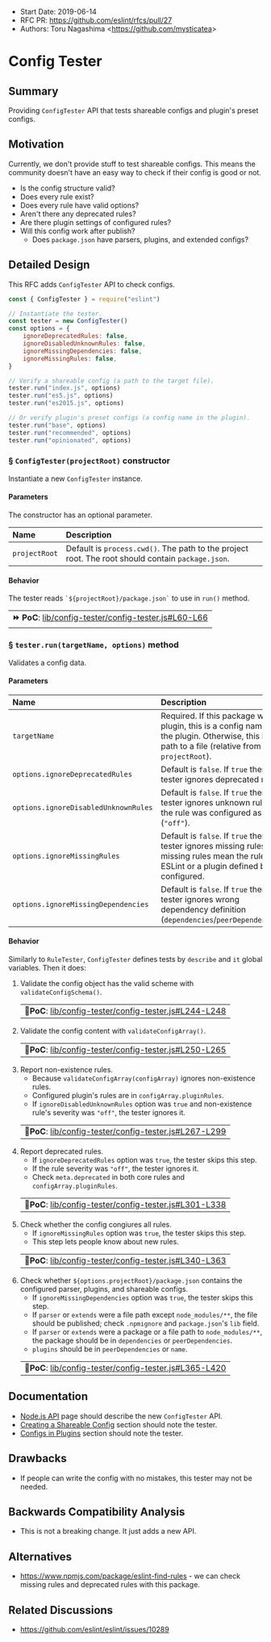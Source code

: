 - Start Date: 2019-06-14
- RFC PR: https://github.com/eslint/rfcs/pull/27
- Authors: Toru Nagashima &lt;https://github.com/mysticatea&gt;

# Config Tester

## Summary

Providing `ConfigTester` API that tests shareable configs and plugin's preset configs.

## Motivation

Currently, we don't provide stuff to test shareable configs. This means the community doesn't have an easy way to check if their config is good or not.

- Is the config structure valid?
- Does every rule exist?
- Does every rule have valid options?
- Aren't there any deprecated rules?
- Are there plugin settings of configured rules?
- Will this config work after publish?
    - Does `package.json` have parsers, plugins, and extended configs?

## Detailed Design

This RFC adds `ConfigTester` API to check configs.

```js
const { ConfigTester } = require("eslint")

// Instantiate the tester.
const tester = new ConfigTester()
const options = {
    ignoreDeprecatedRules: false,
    ignoreDisabledUnknownRules: false,
    ignoreMissingDependencies: false,
    ignoreMissingRules: false,
}

// Verify a shareable config (a path to the target file).
tester.run("index.js", options)
tester.run("es5.js", options)
tester.run("es2015.js", options)

// Or verify plugin's preset configs (a config name in the plugin).
tester.run("base", options)
tester.run("recommended", options)
tester.run("opinionated", options)
```

### § `ConfigTester(projectRoot)` constructor

Instantiate a new `ConfigTester` instance.

#### Parameters

The constructor has an optional parameter.

Name | Description
:----|:-----------
`projectRoot` | Default is `process.cwd()`. The path to the project root. The root should contain `package.json`.

#### Behavior

The tester reads `` `${projectRoot}/package.json` `` to use in `run()` method.

<table><tr><td>
<b>⏩ PoC</b>: <a href="https://github.com/eslint/eslint/blob/2fb21b5dd52c81fe3c93cce0eb5fda3bf7789da0/lib/config-tester/config-tester.js#L60-L66">lib/config-tester/config-tester.js#L60-L66</a>
</td></tr></table>

### § `tester.run(targetName, options)` method

Validates a config data.

#### Parameters

Name | Description
:----|:-----------
`targetName` | Required. If this package was a plugin, this is a config name of the plugin. Otherwise, this is a path to a file (relative from `projectRoot`).
`options.ignoreDeprecatedRules` | Default is `false`. If `true` then the tester ignores deprecated rules.
`options.ignoreDisabledUnknownRules` | Default is `false`. If `true` then the tester ignores unknown rules if the rule was configured as `0` (`"off"`).
`options.ignoreMissingRules` | Default is `false`. If `true` then the tester ignores missing rules. The missing rules mean the rules that ESLint or a plugin defined but not configured.
`options.ignoreMissingDependencies` | Default is `false`. If `true` then the tester ignores wrong dependency definition (`dependencies`/`peerDependencies`).

#### Behavior

Similarly to `RuleTester`, `ConfigTester` defines tests by `describe` and `it` global variables. Then it does:

1. Validate the config object has the valid scheme with `validateConfigSchema()`.
    <table><tr><td>
    <b>🔗PoC</b>: <a href="https://github.com/eslint/eslint/blob/2fb21b5dd52c81fe3c93cce0eb5fda3bf7789da0/lib/config-tester/config-tester.js#L244-L248">lib/config-tester/config-tester.js#L244-L248</a>
    </td></tr></table>
1. Validate the config content with `validateConfigArray()`.
    <table><tr><td>
    <b>🔗PoC</b>: <a href="https://github.com/eslint/eslint/blob/2fb21b5dd52c81fe3c93cce0eb5fda3bf7789da0/lib/config-tester/config-tester.js#L250-L265">lib/config-tester/config-tester.js#L250-L265</a>
    </td></tr></table>
1. Report non-existence rules.
    - Because `validateConfigArray(configArray)` ignores non-existence rules.
    - Configured plugin's rules are in `configArray.pluginRules`.
    - If `ignoreDisabledUnknownRules` option was `true` and non-existence rule's severity was `"off"`, the tester ignores it.
    <table><tr><td>
    <b>🔗PoC</b>: <a href="https://github.com/eslint/eslint/blob/2fb21b5dd52c81fe3c93cce0eb5fda3bf7789da0/lib/config-tester/config-tester.js#L267-L299">lib/config-tester/config-tester.js#L267-L299</a>
    </td></tr></table>
1. Report deprecated rules.
    - If `ignoreDeprecatedRules` option was `true`, the tester skips this step.
    - If the rule severity was `"off"`, the tester ignores it.
    - Check `meta.deprecated` in both core rules and `configArray.pluginRules`.
    <table><tr><td>
    <b>🔗PoC</b>: <a href="https://github.com/eslint/eslint/blob/2fb21b5dd52c81fe3c93cce0eb5fda3bf7789da0/lib/config-tester/config-tester.js#L301-L338">lib/config-tester/config-tester.js#L301-L338</a>
    </td></tr></table>
1. Check whether the config congiures all rules.
    - If `ignoreMissingRules` option was `true`, the tester skips this step.
    - This step lets people know about new rules.
    <table><tr><td>
    <b>🔗PoC</b>: <a href="https://github.com/eslint/eslint/blob/2fb21b5dd52c81fe3c93cce0eb5fda3bf7789da0/lib/config-tester/config-tester.js#L340-L363">lib/config-tester/config-tester.js#L340-L363</a>
    </td></tr></table>
1. Check whether `${options.projectRoot}/package.json` contains the configured parser, plugins, and shareable configs.
    - If `ignoreMissingDependencies` option was `true`, the tester skips this step.
    - If `parser` or `extends` were a file path except `node_modules/**`, the file should be published; check `.npmignore` and `package.json`'s `lib` field.
    - If `parser` or `extends` were a package or a file path to `node_modules/**`, the package should be in `dependencies` or `peerDependencies`.
    - `plugins` should be in `peerDependencies` or `name`.
    <table><tr><td>
    <b>🔗PoC</b>: <a href="https://github.com/eslint/eslint/blob/2fb21b5dd52c81fe3c93cce0eb5fda3bf7789da0/lib/config-tester/config-tester.js#L365-L420">lib/config-tester/config-tester.js#L365-L420</a>
    </td></tr></table>

## Documentation

- [Node.js API](https://eslint.org/docs/developer-guide/nodejs-api) page should describe the new `ConfigTester` API.
- [Creating a Shareable Config](https://eslint.org/docs/developer-guide/shareable-configs#creating-a-shareable-config) section should note the tester.
- [Configs in Plugins](https://eslint.org/docs/developer-guide/working-with-plugins#configs-in-plugins) section should note the tester.

## Drawbacks

- If people can write the config with no mistakes, this tester may not be needed.

## Backwards Compatibility Analysis

- This is not a breaking change. It just adds a new API.

## Alternatives

- https://www.npmjs.com/package/eslint-find-rules - we can check missing rules and deprecated rules with this package.

## Related Discussions

- https://github.com/eslint/eslint/issues/10289
